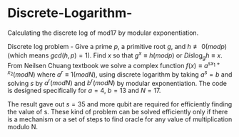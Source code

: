 # Discrete-Logarithm-
Calculating the discrete log of mod17 by modular exponentiation.

Discrete log problem - Give a prime $p$, a primitive root $g$, and 
$h \not\equiv 0(modp)$ (which means $gcd(h,p)=1)$.
Find $x$ so that $g^x \equiv h(modp)$ or $Dis\log_{g}h \equiv x$. From Neilsen Chuang 
textbook we solve a complex function $f(x) \equiv a^{sx_{1} + x_{2}}(modN)$ where 
$a^{r} \equiv 1(modN)$, using discrete logarithm by taking $a^{s} = b$ 
and solving $s$ by $a^{r}(modN)$ and $b^{r}(modN)$ by modular exponentiation. 
The code is designed specifically for $a=4$, $b=13$ and $N=17$.



The result gave out $s=35$ and more qubit are required
for efficiently finding the value of s. These kind of 
problem can be solved efficiently only if there is a
mechanism or a set of steps to find oracle for any
value of multiplication modulo N.
